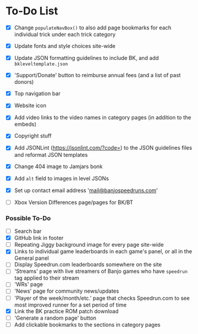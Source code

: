 # To-Do List

- [x] Change `populateNavBox()` to also add page bookmarks for each individual trick under each trick category
- [x] Update fonts and style choices site-wide
- [x] Update JSON formatting guidelines to include BK, and add `bkleveltemplate.json`
- [x] 'Support/Donate' button to reimburse annual fees (and a list of past donors)
- [x] Top navigation bar
- [x] Website icon
- [x] Add video links to the video names in category pages (in addition to the embeds)
- [x] Copyright stuff
- [x] Add JSONLint (https://jsonlint.com/?code=) to the JSON guidelines files and reformat JSON templates
- [x] Change 404 image to Jamjars bonk
- [x] Add `alt` field to images in level JSONs
- [x] Set up contact email address 'mail@banjospeedruns.com'
- [ ] Xbox Version Differences page/pages for BK/BT


### Possible To-Do

- [ ] Search bar
- [x] GitHub link in footer
- [ ] Repeating Jiggy background image for every page site-wide
- [x] Links to individual game leaderboards in each game's panel, or all in the General panel
- [ ] Display Speedrun.com leaderboards somewhere on the site
- [ ] 'Streams' page with live streamers of Banjo games who have `speedrun` tag applied to their stream
- [ ] 'WRs' page
- [ ] 'News' page for community news/updates
- [ ] 'Player of the week/month/etc.' page that checks Speedrun.com to see most improved runner for a set period of time
- [x] Link the BK practice ROM patch download
- [ ] 'Generate a random page' button
- [ ] Add clickable bookmarks to the sections in category pages
